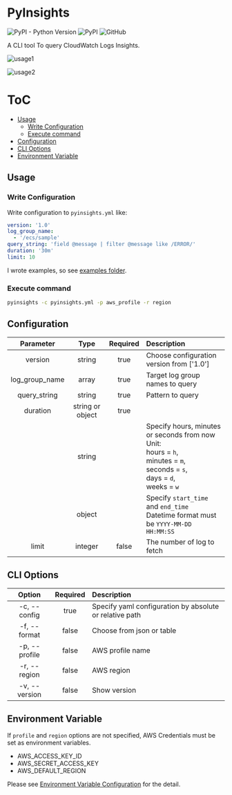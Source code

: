 # PyInsights

![PyPI - Python Version](https://img.shields.io/pypi/pyversions/pyinsights)
![PyPI](https://img.shields.io/pypi/v/pyinsights?color=blue)
![GitHub](https://img.shields.io/github/license/homoluctus/pyinsights)

A CLI tool To query CloudWatch Logs Insights.

![usage1](https://raw.githubusercontent.com/homoluctus/pyinsights/master/images/usage1.png)

![usage2](https://raw.githubusercontent.com/homoluctus/pyinsights/master/images/usage2.png)

# ToC

<!-- TOC depthFrom:2 -->

- [Usage](#usage)
  - [Write Configuration](#write-configuration)
  - [Execute command](#execute-command)
- [Configuration](#configuration)
- [CLI Options](#cli-options)
- [Environment Variable](#environment-variable)

<!-- /TOC -->

## Usage

### Write Configuration

Write configuration to `pyinsights.yml` like:

```yaml
version: '1.0'
log_group_name:
  - '/ecs/sample'
query_string: 'field @message | filter @message like /ERROR/'
duration: '30m'
limit: 10
```

I wrote examples, so see [examples folder](https://github.com/homoluctus/pyinsights/tree/master/examples).

### Execute command

```bash
pyinsights -c pyinsights.yml -p aws_profile -r region
```

## Configuration

|Parameter|Type|Required|Description|
|:--:|:--:|:--:|:--|
|version|string|true|Choose configuration version from ['1.0']|
|log_group_name|array|true|Target log group names to query|
|query_string|string|true|Pattern to query|
|duration|string or object|true||
||string||Specify hours, minutes or seconds from now<br>Unit:<br>hours = `h`,<br>minutes = `m`,<br>seconds = `s`,<br>days = `d`,<br>weeks = `w`|
||object||Specify `start_time` and `end_time`<br>Datetime format must be `YYYY-MM-DD HH:MM:SS`|
|limit|integer|false|The number of log to fetch|

## CLI Options

|Option|Required|Description|
|:--:|:--:|:--|
|-c, --config|true|Specify yaml configuration by absolute or relative path|
|-f, --format|false|Choose from json or table|
|-p, --profile|false|AWS profile name|
|-r, --region|false|AWS region|
|-v, --version|false|Show version|

## Environment Variable

If `profile` and `region` options are not specified, AWS Credentials must be set as environment variables.

- AWS_ACCESS_KEY_ID
- AWS_SECRET_ACCESS_KEY
- AWS_DEFAULT_REGION

Please see [Environment Variable Configuration](https://boto3.amazonaws.com/v1/documentation/api/latest/guide/configuration.html#environment-variable-configuration) for the detail.
